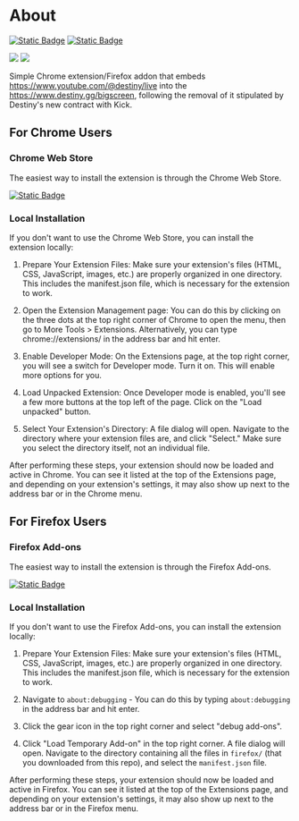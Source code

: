 # About

[![Static Badge](https://img.shields.io/badge/Chrome%20Web%20Store-Active-blue?style=flat&logo=googlechrome&logoColor=white&link=https%3A%2F%2Fchrome.google.com%2Fwebstore%2Fdetail%2Fdgg-bigscreen-revived%2Fjnplbgjadchfjhmaoolcmagiikohcklh%3Fhl%3Den%26authuser%3D0)](https://chrome.google.com/webstore/detail/dgg-bigscreen-revived/jnplbgjadchfjhmaoolcmagiikohcklh?hl=en&authuser=0) [![Static Badge](https://img.shields.io/badge/Firefox%20Add--ons-Active-blue?style=flat&logo=firefox&logoColor=white&link=https%3A%2F%2Faddons.mozilla.org%2Fen-US%2Ffirefox%2Faddon%2Fdgg-bigscreen-revived%2F)](https://addons.mozilla.org/en-US/firefox/addon/dgg-bigscreen-revived/)

![](https://img.shields.io/chrome-web-store/rating/jnplbgjadchfjhmaoolcmagiikohcklh?color=blue&style=flat&logo=appveyor&logoColor=white) ![](https://img.shields.io/chrome-web-store/users/jnplbgjadchfjhmaoolcmagiikohcklh?color=blue&label=Active%20Users&style=flat&logo=appveyor&logoColor=white)


Simple Chrome extension/Firefox addon that embeds https://www.youtube.com/@destiny/live into the https://www.destiny.gg/bigscreen, following the removal of it stipulated by Destiny's new contract with Kick.

## For Chrome Users

### Chrome Web Store

The easiest way to install the extension is through the Chrome Web Store.

[![Static Badge](https://img.shields.io/badge/Chrome%20Web%20Store-Download-brightgreen?style=for-the-badge&logo=googlechrome&logoColor=white&link=https%3A%2F%2Fchrome.google.com%2Fwebstore%2Fdetail%2Fdgg-bigscreen-revived%2Fjnplbgjadchfjhmaoolcmagiikohcklh%3Fhl%3Den%26authuser%3D0)](https://chrome.google.com/webstore/detail/dgg-bigscreen-revived/jnplbgjadchfjhmaoolcmagiikohcklh?hl=en&authuser=0)


### Local Installation

If you don't want to use the Chrome Web Store, you can install the extension locally:

1. Prepare Your Extension Files: Make sure your extension's files (HTML, CSS, JavaScript, images, etc.) are properly organized in one directory. This includes the manifest.json file, which is necessary for the extension to work.

2. Open the Extension Management page: You can do this by clicking on the three dots at the top right corner of Chrome to open the menu, then go to More Tools > Extensions. Alternatively, you can type chrome://extensions/ in the address bar and hit enter.

3. Enable Developer Mode: On the Extensions page, at the top right corner, you will see a switch for Developer mode. Turn it on. This will enable more options for you.

4. Load Unpacked Extension: Once Developer mode is enabled, you'll see a few more buttons at the top left of the page. Click on the "Load unpacked" button.

5. Select Your Extension's Directory: A file dialog will open. Navigate to the directory where your extension files are, and click "Select." Make sure you select the directory itself, not an individual file.

After performing these steps, your extension should now be loaded and active in Chrome. You can see it listed at the top of the Extensions page, and depending on your extension's settings, it may also show up next to the address bar or in the Chrome menu.

## For Firefox Users

### Firefox Add-ons

The easiest way to install the extension is through the Firefox Add-ons.

[![Static Badge](https://img.shields.io/badge/Firefox%20Add--ons-Download-brightgreen?style=for-the-badge&logo=firefox&logoColor=white&link=https%3A%2F%2Faddons.mozilla.org%2Fen-US%2Ffirefox%2Faddon%2Fdgg-bigscreen-revived%2F)](https://addons.mozilla.org/en-US/firefox/addon/dgg-bigscreen-revived/)

### Local Installation

If you don't want to use the Firefox Add-ons, you can install the extension locally:

1. Prepare Your Extension Files: Make sure your extension's files (HTML, CSS, JavaScript, images, etc.) are properly organized in one directory. This includes the manifest.json file, which is necessary for the extension to work.

2. Navigate to `about:debugging` - You can do this by typing `about:debugging` in the address bar and hit enter.

3. Click the gear icon in the top right corner and select "debug add-ons".

4. Click "Load Temporary Add-on" in the top right corner. A file dialog will open. Navigate to the directory containing all the files in `firefox/` (that you downloaded from this repo), and select the `manifest.json` file.

After performing these steps, your extension should now be loaded and active in Firefox. You can see it listed at the top of the Extensions page, and depending on your extension's settings, it may also show up next to the address bar or in the Firefox menu.